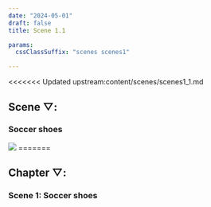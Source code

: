 ```yaml
---
date: "2024-05-01"
draft: false
title: Scene 1.1

params:
  cssClassSuffix: "scenes scenes1"

---
```

<<<<<<< Updated upstream:content/scenes/scenes1_1.md
<h2 class="green">Scene &#9661;:</h2>
<h3>Soccer shoes</h3>
<img src="/../images/1_shoes_texture.jpg">
<!--<div id="container3D"></div>-->
=======
<h2 class="green">Chapter &#9661;:</h2>
<h3 class="green">Scene 1: Soccer shoes</h3>
<canvas id="c" style="width: 100%; height: 100%; display: block;"></canvas>
<script src="/js/gltf.js" type="module"></script>
>>>>>>> Stashed changes:content/scenes/scene1/object1.md
<p>This image reveals a pair of objects used to protect the feet. Shoes. They are blue, intense and bright. Accumulation of imprinted symbols that indicate a certain mode of life of a civilization. Its shapes and contours seem to serve a specific type of movement. Soccer shoes. Owned by a boy, whose mother carries those shoes. This boy has a sister. She does not use similar shoes. The mother cares for both, and this is a lot of what she does. She makes sure they have food, rest and protected feet.</p>
<div class="sceneNav">
         <h4><span class="blue">&#9661;</span> &#9661; &#9661; &#9661; &#9661; &#9661;</h4>
      <h4 class="green"><a class="hidden">&#8678;</a> <a href="/scenes/scenes1_2">&#8680;</a></h4>
      <h4>&#8681;</h4>
      <p class="green">Scene &#9737;</p>
      <p class="green">Scene &#9508;</p>
      <p class="green">The end</p>
</div>

